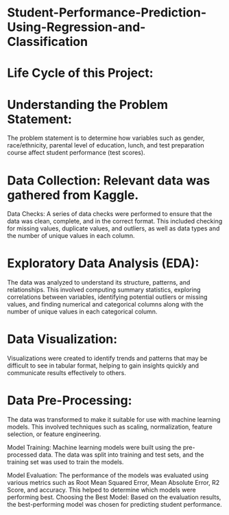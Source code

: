 # Student-Performance-Prediction-Using-Regression-and-Classification
# Life Cycle of this Project:

# Understanding the Problem Statement: 
The problem statement is to determine how variables such as gender, race/ethnicity, parental level of education, lunch, and test preparation course affect student performance (test scores).

# Data Collection: Relevant data was gathered from Kaggle.
Data Checks: A series of data checks were performed to ensure that the data was clean, complete, and in the correct format. This included checking for missing values, duplicate values, and outliers, as well as data types and the number of unique values in each column.

# Exploratory Data Analysis (EDA): 
The data was analyzed to understand its structure, patterns, and relationships. This involved computing summary statistics, exploring correlations between variables, identifying potential outliers or missing values, and finding numerical and categorical columns along with the number of unique values in each categorical column.

# Data Visualization:
Visualizations were created to identify trends and patterns that may be difficult to see in tabular format, helping to gain insights quickly and communicate results effectively to others.

# Data Pre-Processing: 
The data was transformed to make it suitable for use with machine learning models. This involved techniques such as scaling, normalization, feature selection, or feature engineering.

Model Training: Machine learning models were built using the pre-processed data. The data was split into training and test sets, and the training set was used to train the models.

Model Evaluation: The performance of the models was evaluated using various metrics such as Root Mean Squared Error, Mean Absolute Error, R2 Score, and accuracy. This helped to determine which models were performing best.
Choosing the Best Model: Based on the evaluation results, the best-performing model was chosen for predicting student performance.
